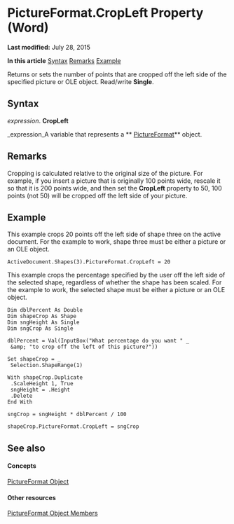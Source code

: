 
# PictureFormat.CropLeft Property (Word)

 **Last modified:** July 28, 2015

 **In this article**
 [Syntax](#sectionSection0)
 [Remarks](#sectionSection1)
 [Example](#sectionSection2)


Returns or sets the number of points that are cropped off the left side of the specified picture or OLE object. Read/write  **Single**.


## Syntax
<a name="sectionSection0"> </a>

 _expression_. **CropLeft**

 _expression_A variable that represents a  ** [PictureFormat](79556e36-81bb-f8df-45ef-c040df709497.md)** object.


## Remarks
<a name="sectionSection1"> </a>

Cropping is calculated relative to the original size of the picture. For example, if you insert a picture that is originally 100 points wide, rescale it so that it is 200 points wide, and then set the  **CropLeft** property to 50, 100 points (not 50) will be cropped off the left side of your picture.


## Example
<a name="sectionSection2"> </a>

This example crops 20 points off the left side of shape three on the active document. For the example to work, shape three must be either a picture or an OLE object.


```
ActiveDocument.Shapes(3).PictureFormat.CropLeft = 20
```

This example crops the percentage specified by the user off the left side of the selected shape, regardless of whether the shape has been scaled. For the example to work, the selected shape must be either a picture or an OLE object.




```
Dim dblPercent As Double 
Dim shapeCrop As Shape 
Dim sngHeight As Single 
Dim sngCrop As Single 
 
dblPercent = Val(InputBox("What percentage do you want " _ 
 &amp; "to crop off the left of this picture?")) 
 
Set shapeCrop = _ 
 Selection.ShapeRange(1) 
 
With shapeCrop.Duplicate 
 .ScaleHeight 1, True 
 sngHeight = .Height 
 .Delete 
End With 
 
sngCrop = sngHeight * dblPercent / 100 
 
shapeCrop.PictureFormat.CropLeft = sngCrop
```


## See also
<a name="sectionSection2"> </a>


#### Concepts


 [PictureFormat Object](79556e36-81bb-f8df-45ef-c040df709497.md)
#### Other resources


 [PictureFormat Object Members](c69a5fdb-4cd7-ee90-c58c-a423741614d6.md)
